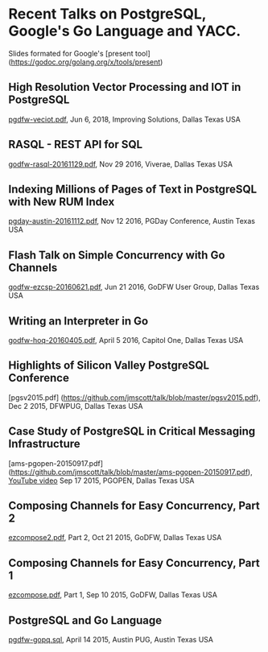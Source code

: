 # Recent Talks on PostgreSQL, Google's Go Language and YACC.
 Slides formated for Google's
 [present tool] (https://godoc.org/golang.org/x/tools/present)

## High Resolution Vector Processing and IOT in PostgreSQL
 [pgdfw-veciot.pdf](https://github.com/jmscott/talk/blob/master/pgdfw-veciot.pdf), Jun 6, 2018, Improving Solutions, Dallas Texas USA
## RASQL - REST API for SQL
 [godfw-rasql-20161129.pdf](https://github.com/jmscott/talk/blob/master/godfw-rasql-20161129.pdf), Nov 29 2016, Viverae, Dallas Texas USA

## Indexing Millions of Pages of Text in PostgreSQL with New RUM Index
 [pgday-austin-20161112.pdf](https://github.com/jmscott/talk/blob/master/pgday-austin-20161112.pdf), Nov 12 2016, PGDay Conference, Austin Texas USA

## Flash Talk on Simple Concurrency with Go Channels
 [godfw-ezcsp-20160621.pdf](https://github.com/jmscott/talk/blob/master/godfw-ezcsp-20160621.pdf), Jun 21 2016, GoDFW User Group, Dallas Texas USA

## Writing an Interpreter in Go
 [godfw-hoq-20160405.pdf](https://github.com/jmscott/talk/blob/master/godfw-hoq-20160405.pdf), April 5 2016, Capitol One, Dallas Texas USA

## Highlights of Silicon Valley PostgreSQL Conference
 [pgsv2015.pdf] (https://github.com/jmscott/talk/blob/master/pgsv2015.pdf), Dec 2 2015, DFWPUG, Dallas Texas USA

## Case Study of PostgreSQL in Critical Messaging Infrastructure
 [ams-pgopen-20150917.pdf] (https://github.com/jmscott/talk/blob/master/ams-pgopen-20150917.pdf), [YouTube video](https://www.youtube.com/watch?v=tNl9pY4PSyg) Sep 17 2015, PGOPEN, Dallas Texas USA

## Composing Channels for Easy Concurrency, Part 2
 [ezcompose2.pdf](https://github.com/jmscott/talk/blob/master/ezcompose2.pdf), Part 2, Oct 21 2015, GoDFW, Dallas Texas USA

## Composing Channels for Easy Concurrency, Part 1
 [ezcompose.pdf](https://github.com/jmscott/talk/blob/master/ezcompose.pdf), Part 1, Sep 10 2015, GoDFW, Dallas Texas USA
 
## PostgreSQL and Go Language
 [pgdfw-gopq.sql](https://github.com/jmscott/talk/blob/master/pgdfw-gopq.pdf), April 14 2015, Austin PUG, Austin Texas USA

